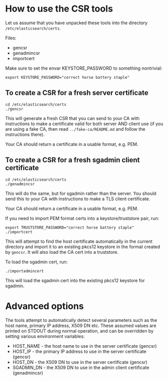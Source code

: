How to use the CSR tools
========================

Let us assume that you have unpacked these tools into the directory
`/etc/elasticsearch/certs`.

Files:

* gencsr
* genadmincsr
* importcert

Make sure to set the envar KEYSTORE_PASSWORD to something nontrivial:

```
export KEYSTORE_PASSWORD="correct horse battery staple"
```


To create a CSR for a fresh server certificate
----------------------------------------------

```
cd /etc/elasticsearch/certs
./gencsr
```

This will generate a fresh CSR that you can send to your CA with instructions
to make a certificate valid for both server AND client use (if you are using
a fake CA, then read `../fake-ca/README.md` and follow the instructions there).

Your CA should return a certificate in a usable format, e.g. PEM.


To create a CSR for a fresh sgadmin client certificate
------------------------------------------------------

```
cd /etc/elasticsearch/certs
./genadmincsr
```

This will do the same, but for sgadmin rather than the server. You should send
this to your CA with instructions to make a TLS client certificate.

Your CA should return a certificate in a usable format, e.g. PEM.

If you need to import PEM format certs into a keystore/truststore pair, run:

```
export TRUSTSTORE_PASSWORD="correct horse battery staple"
./importcert
```

This will attempt to find the host certificate automatically in the current
directory and import it to an existing pkcs12 keystore in the format created by
`gencsr`. It will also load the CA cert into a truststore.

To load the sgadmin cert, run:

```
./importadmincert
```

This will load the sgadmin cert into the existing pkcs12 keystore for sgadmin.

Advanced options
================

The tools attempt to automatically detect several parameters such as the host
name, primary IP address, X509 DN etc. These assumed values are printed on
STDOUT during normal operation, and can be overridden by setting various
environment variables:

* HOST_NAME - the host name to use in the server certificate (gencsr)
* HOST_IP   - the primary IP address to use in the server certificate (gencsr)
* HOST_DN   - the X509 DN to use in the server certificate (gencsr)
* SGADMIN_DN - the X509 DN to use in the admin client certificate (genadmincsr)
